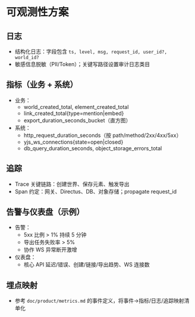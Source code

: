 # 可观测性方案

## 日志
- 结构化日志：字段包含 `ts, level, msg, request_id, user_id?, world_id?`
- 敏感信息脱敏（PII/Token）；关键写路径设置审计日志类目

## 指标（业务 + 系统）
- 业务：
  - world_created_total, element_created_total
  - link_created_total{type=mention|embed}
  - export_duration_seconds_bucket（直方图）
- 系统：
  - http_request_duration_seconds（按 path/method/2xx/4xx/5xx）
  - yjs_ws_connections{state=open|closed}
  - db_query_duration_seconds, object_storage_errors_total

## 追踪
- Trace 关键链路：创建世界、保存元素、触发导出
- Span 约定：网关、Directus、DB、对象存储；propagate request_id

## 告警与仪表盘（示例）
- 告警：
  - 5xx 比例 > 1% 持续 5 分钟
  - 导出任务失败率 > 5%
  - 协作 WS 异常断开激增
- 仪表盘：
  - 核心 API 延迟/错误、创建/链接/导出趋势、WS 连接数

## 埋点映射
- 参考 `doc/product/metrics.md` 的事件定义，将事件→指标/日志/追踪映射清单化

